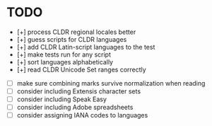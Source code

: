 # TODO

- [+] process CLDR regional locales better
- [+] guess scripts for CLDR languages
- [+] add CLDR Latin-script languages to the test
- [+] make tests run for any script
- [+] sort languages alphabetically
- [+] read CLDR Unicode Set ranges correctly
- [ ] make sure combining marks survive normalization when reading
- [ ] consider including Extensis character sets
- [ ] consider including Speak Easy
- [ ] consider including Adobe spreadsheets
- [ ] consider assigning IANA codes to languages